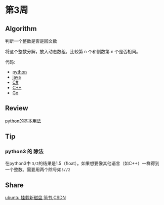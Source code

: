 # 第3周

## Algorithm

判断一个整数是否是回文数  
  
将这个整数分解，放入动态数组，比较第 n 个和倒数第 n 个是否相同。  
  
代码:

* [python](../leetcode/3-Palindrome-Number/palindrome-number.py)
* [java](../leetcode/3-Palindrome-Number/palindrome-number.java)
* [C#](../leetcode/3-Palindrome-Number/palindrome-number.cs)
* [C++](../leetcode/3-Palindrome-Number/palindrome-number.cpp)
* [Go](../leetcode/3-Palindrome-Number/palindrome-number.go)

## Review

[python的基本用法](https://medium.freecodecamp.org/learning-python-from-zero-to-hero-120ea540b567)

## Tip

### python3 的 除法

在python3中 `3/2`的结果是1.5（float）。如果想要像其他语言（如C++）一样得到一个整数。需要用两个除号如`3//2`

## Share

[ubuntu 挂载新磁盘](http://songjxin.cn/?p=633),[简书](https://www.jianshu.com/p/ff6edbea8124),[CSDN](https://blog.csdn.net/s7799653/article/details/89185315)